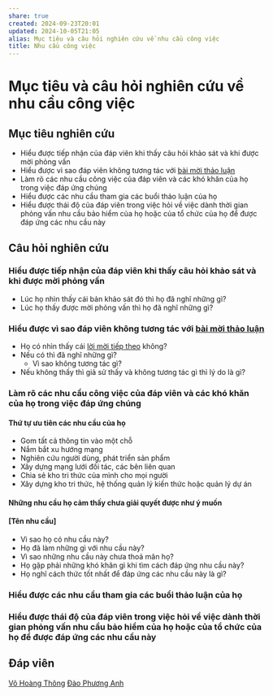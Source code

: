 ```yaml
---
share: true
created: 2024-09-23T20:01
updated: 2024-10-05T21:05
alias: Mục tiêu và câu hỏi nghiên cứu về nhu cầu công việc
title: Nhu cầu công việc
---
```

# Mục tiêu và câu hỏi nghiên cứu về nhu cầu công việc
## Mục tiêu nghiên cứu
- Hiểu được tiếp nhận của đáp viên khi thấy câu hỏi khảo sát và khi được mời phỏng vấn
- Hiểu được vì sao đáp viên không tương tác với [bài mời thảo luận](https://www.facebook.com/groups/abgnetworkofficial/posts/2884117178409196/)
- Làm rõ các nhu cầu công việc của đáp viên và các khó khăn của họ trong việc đáp ứng chúng
- Hiểu được các nhu cầu tham gia các buổi thảo luận của họ
- Hiểu được thái độ của đáp viên trong việc hỏi về việc dành thời gian phỏng vấn nhu cầu bảo hiểm của họ hoặc của tổ chức của họ để được đáp ứng các nhu cầu này

## Câu hỏi nghiên cứu
### Hiểu được tiếp nhận của đáp viên khi thấy câu hỏi khảo sát và khi được mời phỏng vấn
- Lúc họ nhìn thấy cái bản khảo sát đó thì họ đã nghĩ những gì?
- Lúc họ thấy được mời phỏng vấn thì họ đã nghĩ những gì?

### Hiểu được vì sao đáp viên không tương tác với [bài mời thảo luận](https://www.facebook.com/groups/abgnetworkofficial/posts/2884117178409196/)
- Họ có nhìn thấy cái [lời mời tiếp theo](../../../../C%C3%B4ng%20c%E1%BB%A5%20cho%20h%E1%BB%87%20sinh%20th%C3%A1i/Truy%E1%BB%81n%20th%C3%B4ng/Bu%E1%BB%95i%20th%E1%BA%A3o%20lu%E1%BA%ADn%20v%E1%BB%81%20vi%E1%BB%87c%20x%C3%A2y%20d%E1%BB%B1ng%20m%E1%BA%A1ng%20l%C6%B0%E1%BB%9Bi%20%C4%91%E1%BB%91i%20t%C3%A1c,%20c%C3%A1c%20b%C3%AAn%20li%C3%AAn%20quan.md) không? 
- Nếu có thì đã nghĩ những gì? 
	- Vì sao không tương tác gì?
- Nếu không thấy thì giả sử thấy và không tương tác gì thì lý do là gì?

### Làm rõ các nhu cầu công việc của đáp viên và các khó khăn của họ trong việc đáp ứng chúng
#### Thứ tự ưu tiên các nhu cầu của họ
- Gom tất cả thông tin vào một chỗ
- Nắm bắt xu hướng mạng
- Nghiên cứu người dùng, phát triển sản phẩm
- Xây dựng mạng lưới đối tác, các bên liên quan
- Chia sẻ kho tri thức của mình cho mọi người
- Xây dựng kho tri thức, hệ thống quản lý kiến thức hoặc quản lý dự án

#### Những nhu cầu họ cảm thấy chưa giải quyết được như ý muốn

#### [Tên nhu cầu]
- Vì sao họ có nhu cầu này?
- Họ đã làm những gì với nhu cầu này?
- Vì sao những nhu cầu này chưa thoả mãn họ?
- Họ gặp phải những khó khăn gì khi tìm cách đáp ứng nhu cầu này?
- Họ nghĩ cách thức tốt nhất để đáp ứng các nhu cầu này là gì?

### Hiểu được các nhu cầu tham gia các buổi thảo luận của họ
### Hiểu được thái độ của đáp viên trong việc hỏi về việc dành thời gian phỏng vấn nhu cầu bảo hiểm của họ hoặc của tổ chức của họ để được đáp ứng các nhu cầu này

## Đáp viên
[Võ Hoàng Thông](V%C3%B5%20Ho%C3%A0ng%20Th%C3%B4ng.md)
[Đào Phương Anh](./%C4%90%C3%A0o%20Ph%C6%B0%C6%A1ng%20Anh.md)